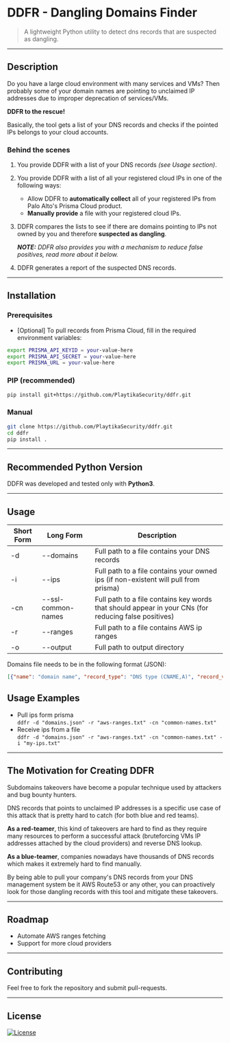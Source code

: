 # DDFR - Dangling Domains Finder

> A lightweight Python utility to detect dns records that are suspected as dangling.

---

## Description
Do you have a large cloud environment with many services and VMs?
Then probably some of your domain names are pointing to unclaimed IP addresses due to improper deprecation of services/VMs.

**DDFR to the rescue!**

Basically, the tool gets a list of your DNS records and checks if the pointed IPs belongs to your cloud accounts.

### Behind the scenes

1. You provide DDFR with a list of your DNS records _(see Usage section)_.
1. You provide DDFR with a list of all your registered cloud IPs in one of the following ways:
    - Allow DDFR to **automatically collect** all of your registered IPs from Palo Alto's Prisma Cloud product.
    - **Manually provide** a file with your registered cloud IPs.
1. DDFR compares the lists to see if there are domains pointing to IPs not owned by you and therefore
  **suspected as dangling**.
    
    _**NOTE:** DDFR also provides you with a mechanism to reduce false positives, read more about it below._
1. DDFR generates a report of the suspected DNS records.

---

## Installation
### Prerequisites
- [Optional] To pull records from Prisma Cloud, fill in the required environment variables:
```bash
export PRISMA_API_KEYID = your-value-here
export PRISMA_API_SECRET = your-value-here
export PRISMA_URL = your-value-here
```
  
### PIP (recommended)
```bash
pip install git+https://github.com/PlaytikaSecurity/ddfr.git
```

### Manual
```bash
git clone https://github.com/PlaytikaSecurity/ddfr.git
cd ddfr
pip install .
```
  

---

## Recommended Python Version
DDFR was developed and tested only with __Python3__.

---

## Usage

Short Form    | Long Form            | Description
------------- | -------------------- |-------------
-d            | --domains            | Full path to a file contains your DNS records
-i            | --ips                | Full path to a file contains your owned ips (if non-existent will pull from prisma) 
-cn           | --ssl-common-names   | Full path to a file contains key words that should appear in your CNs (for reducing false positives)
-r            | --ranges             | Full path to a file contains AWS ip ranges
-o            | --output             | Full path to output directory



Domains file needs to be in the following format (JSON):
```json
[{"name": "domain name", "record_type": "DNS type (CNAME,A)", "record_value": "(ip,ec2 domain name)", "source": "dns management system/provider"}]
```

## Usage Examples
- Pull ips form prisma\
  ```ddfr -d "domains.json" -r "aws-ranges.txt" -cn "common-names.txt"```
- Receive ips from a file\
  ```ddfr -d "domains.json" -r "aws-ranges.txt" -cn "common-names.txt" -i "my-ips.txt"```

---
## The Motivation for Creating DDFR
Subdomains takeovers have become a popular technique used by attackers and bug bounty hunters.

DNS records that points to unclaimed IP addresses is a specific use case of this attack that is pretty hard to catch
(for both blue and red teams).

**As a red-teamer**, this kind of takeovers are hard to find as they require many resources to perform a successful attack
(bruteforcing VMs IP addresses attached by the cloud providers) and reverse DNS lookup.

**As a blue-teamer**, companies nowadays have thousands of DNS records which makes it extremely hard to find manually. 

By being able to pull your company's DNS records from your DNS management system be it AWS Route53 or any other,
you can proactively look for those dangling records with this tool and mitigate these takeovers.

---
## Roadmap
- Automate AWS ranges fetching
- Support for more cloud providers

---
## Contributing
Feel free to fork the repository and submit pull-requests.

---

## License

[![License](https://img.shields.io/badge/License-Apache_2.0-blue.svg)](https://opensource.org/licenses/Apache-2.0)
